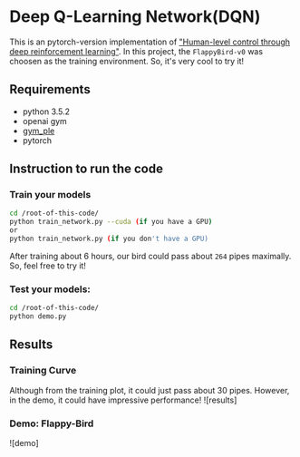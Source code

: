 # Deep Q-Learning Network(DQN)
This is an pytorch-version implementation of ["Human-level control through deep reinforcement learning"](https://storage.googleapis.com/deepmind-media/dqn/DQNNaturePaper.pdf). In this project, the `FlappyBird-v0` was choosen as the training environment. So, it's very cool to try it!

## Requirements

- python 3.5.2
- openai gym
- [gym_ple](https://github.com/lusob/gym-ple)
- pytorch

## Instruction to run the code
### Train your models
```bash
cd /root-of-this-code/
python train_network.py --cuda (if you have a GPU)
or
python train_network.py (if you don't have a GPU)

```
After training about 6 hours, our bird could pass about `264` pipes maximally. So, feel free to try it!

### Test your models:
```bash
cd /root-of-this-code/
python demo.py

```
## Results
### Training Curve
Although from the training plot, it could just pass about 30 pipes. However, in the demo, it could have impressive performance!
![results]
### Demo: Flappy-Bird
![demo]


